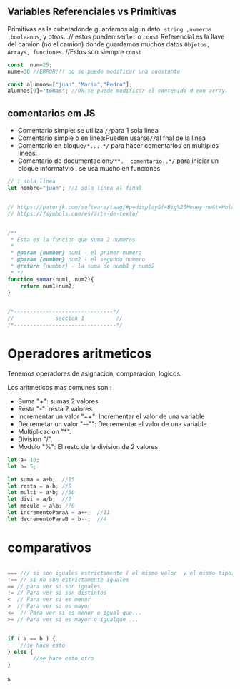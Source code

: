 
## Variables Referenciales vs Primitivas

Primitivas es la cubetadonde guardamos algun dato. `string ,numeros ,booleanos`, y otros...// estos pueden ser`let` o `const`
Referencial es la llave del camion (no el camión) donde guardamos muchos datos.` Objetos, Arrays, funciones `. //Estos son siempre `const`

```js
const  num=25;
nume=30 //ERROR!!! no se puede modificar una constante

const alumnos=["juan","Maria","Pedro"];
alumnos[0]="tomas"; //Ok!se puede modificar el contenido d eun array.
``` 

## comentarios em JS
- Comentario simple: se utiliza `//`para 1 sola linea
- Comentario simple o en linea:Pueden usarse`//`al fnal de la linea
- Comentario en bloque`/*....*/` para hacer comentarios en multiples lineas.
- Comentario de documentacion:`/**.  comentario..*/` para iniciar un bloque informatvio . se usa mucho en funciones

```js
// 1 sola linea
let nombre="juan"; //1 sola linea al final 


// https://patorjk.com/software/taag/#p=display&f=Big%20Money-nw&t=Hola%20CEI
// https://fsymbols.com/es/arte-de-texto/


/**
 * Esta es la funcion que suma 2 numeros
 * 
 * @param {number} num1 - el primer numero
 * @param {number} num2 - el segundo numero
 * @return {number} - la suma de numb1 y numb2
 * */
function sumar(num1, num2){
    return num1+num2;
}


/*-------------------------------*/
//             seccion 1          //
/*--------------------------------*/
```

# Operadores aritmeticos

Tenemos operadores de asignacion, comparacion, logicos.

Los aritmeticos mas comunes son :

- Suma "+": sumas 2 valores
- Resta "-": resta 2 valores
- Incrementar un valor "++": Incrementar el valor de una variable
- Decremetar un valor "--"": Decrementar el valor de una variable
- Multiplicacion "*".
- Division "/".
- Modulo "%": El resto de la division de 2 valores

```js
let a= 10;
let b= 5;

let suma = a+b;  //15
let resta = a-b; //5
let multi = a*b; //50
let divi = a/b;  //2
let moculo = a%b; //0
let incrementoParaA = a++;  //11
let decrementoParaB = b--;  //4
```

# comparativos
```js

=== /// si son iguales estrictamente ( el mismo valor  y el mismo tipo)
!== // si no son estrictamente iguales
== // para ver si son iguales
!= // Para ver si son distintos
<  // Para ver si es menor
>  // Para ver si es mayor
<=  // Para ver si es menor o igual que...
>= // Para ver si es mayor o igualque ...


if ( a == b ) {
    //se hace esto
} else {
        //se hace esto otro
}


```


s